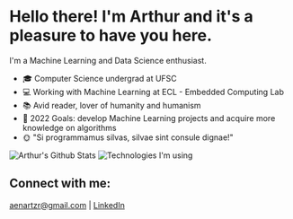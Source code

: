 # Hello there! I'm Arthur and it's a pleasure to have you here.

I'm a Machine Learning and Data Science enthusiast.

- 🎓 Computer Science undergrad at UFSC
- 💻 Working with Machine Learning at ECL - Embedded Computing Lab
- 📚 Avid reader, lover of humanity and humanism
- 🔭 2022 Goals: develop Machine Learning projects and acquire more knowledge on algorithms
- 🌞 "Si programmamus silvas, silvae sint consule dignae!" 

![Arthur's Github Stats](https://github-readme-stats.vercel.app/api?username=scarpart) ![[Technologies I'm using](https://github-readme-stats.vercel.app/api/top-langs/?username=scarpart)](https://github.com/anuraghazra/github-readme-stats)

## Connect with me:
[aenartzr@gmail.com](aenartzr@gmail.com) | [LinkedIn](https://www.linkedin.com/in/arthur-s-707a69235/)
